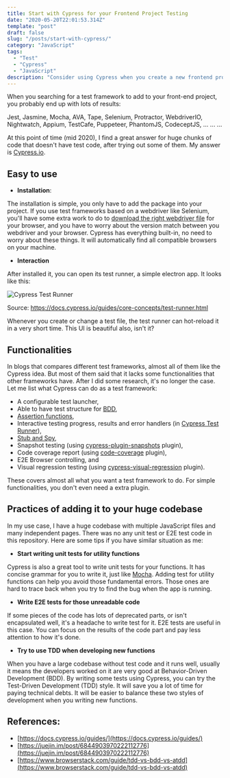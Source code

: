```yaml
---
title: Start with Cypress for your Frontend Project Testing
date: "2020-05-20T22:01:53.314Z"
template: "post"
draft: false
slug: "/posts/start-with-cypress/"
category: "JavaScript"
tags:
  - "Test"
  - "Cypress"
  - "JavaScript"
description: "Consider using Cypress when you create a new frontend project or your project doesn't have any test code before. It's simple and powerful."
---
```


When you searching for a test framework to add to your front-end project, you probably end up with lots of results:

Jest, Jasmine, Mocha, AVA, Tape, Selenium, Protractor, WebdriverIO, Nightwatch, Appium, TestCafe, Puppeteer, PhantomJS, CodeceptJS, ...
...
...

At this point of time (mid 2020), I find a great answer for huge chunks of code that doesn't have test code, after trying out some of them. My answer is [Cypress.io](https://www.cypress.io/).

## Easy to use

- **Installation**:

The installation is simple, you only have to add the package into your project. If you use test frameworks based on a webdriver like Selenium, you'll have some extra work to do to [download the right webdriver file](https://www.selenium.dev/downloads/) for your browser, and you have to worry about the version match between you webdriver and your browser. Cypress has everything built-in, no need to worry about these things. It will automatically find all compatible browsers on your machine.

- **Interaction**

After installed it, you can open its test runner, a simple electron app. It looks like this:

![Cypress Test Runner](/media/cypress-test-runner.png)

Source: https://docs.cypress.io/guides/core-concepts/test-runner.html

Whenever you create or change a test file, the test runner can hot-reload it in a very short time. This UI is beautiful also, isn't it?
## Functionalities

In blogs that compares different test frameworks, almost all of them like the Cypress idea. But most of them said that it lacks some functionalities that other frameworks have. After I did some research, it's no longer the case. Let me list what Cypress can do as a test framework:

- A configurable test launcher,
- Able to have test structure for [BDD](https://en.wikipedia.org/wiki/Behavior-driven_development),
- [Assertion functions](https://docs.cypress.io/guides/references/assertions.html),
- Interactive testing progress, results and error handlers (in [Cypress Test Runner](https://docs.cypress.io/guides/core-concepts/test-runner.html)),
- [Stub and Spy](https://docs.cypress.io/guides/guides/stubs-spies-and-clocks.html),
- Snapshot testing (using [cypress-plugin-snapshots](https://www.npmjs.com/package/cypress-plugin-snapshots) plugin),
- Code coverage report (using [code-coverage](https://github.com/cypress-io/code-coverage) plugin),
- E2E Browser controlling, and
- Visual regression testing (using [cypress-visual-regression](https://www.npmjs.com/package/cypress-visual-regression) plugin).

These covers almost all what you want a test framework to do. For simple functionalities, you don't even need a extra plugin.

## Practices of adding it to your huge codebase


In my use case, I have a huge codebase with multiple JavaScript files and many independent pages. There was no any unit test or E2E test code in this repository. Here are some tips if you have similar situation as me:

- **Start writing unit tests for utility functions**

Cypress is also a great tool to write unit tests for your functions. It has concise grammar for you to write it, just like [Mocha](https://mochajs.org/). Adding test for utility functions can help you avoid those fundamental errors. Those ones are hard to trace back when you try to find the bug when the app is running.

- **Write E2E tests for those unreadable code**

If some pieces of the code has lots of deprecated parts, or isn't encapsulated well, it's a headache to write test for it. E2E tests are useful in this case. You can focus on the results of the code part and pay less attention to how it's done.

- **Try to use TDD  when developing new functions**

When you have a large codebase without test code and it runs well, usually it means the developers worked on it are very good at Behavior-Driven Development (BDD). By writing some tests using Cypress, you can try the Test-Driven Development (TDD) style. It will save you a lot of time for paying technical debts. It will be easier to balance these two styles of development when you writing new functions.

## References:
- [https://docs.cypress.io/guides/](https://docs.cypress.io/guides/)
- [https://juejin.im/post/6844903970222112776](https://juejin.im/post/6844903970222112776)
- [https://www.browserstack.com/guide/tdd-vs-bdd-vs-atdd](https://www.browserstack.com/guide/tdd-vs-bdd-vs-atdd)

